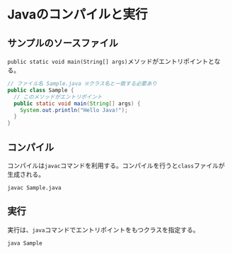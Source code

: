 # Javaのコンパイルと実行

## サンプルのソースファイル

`public static void main(String[] args)`メソッドがエントリポイントとなる。

```java
// ファイル名 Sample.java ※クラス名と一致する必要あり
public class Sample {
  // このメソッドがエントリポイント
  public static void main(String[] args) {
    System.out.println("Hello Java!");
  }
}
```

## コンパイル

コンパイルは`javac`コマンドを利用する。コンパイルを行うと`class`ファイルが生成される。

```shell
javac Sample.java
```

## 実行

実行は、`java`コマンドでエントリポイントをもつクラスを指定する。

```shell
java Sample
```